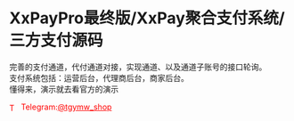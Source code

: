 # XxPayPro最终版/XxPay聚合支付系统/三方支付源码

完善的支付通道，代付通道对接，实现通道、以及通道子账号的接口轮询。<br>支付系统包括：运营后台，代理商后台，商家后台。<br>懂得来，演示就去看官方的演示<br>


<p style="color: red;"><img src="https://cdn-icons-png.flaticon.com/512/2111/2111646.png" alt="Telegram Icon" style="width: 16px; vertical-align: middle; margin-right: 5px;">Telegram:<a href="https://t.me/tgymw_shop" style="color: red;">@tgymw_shop</a></p>
